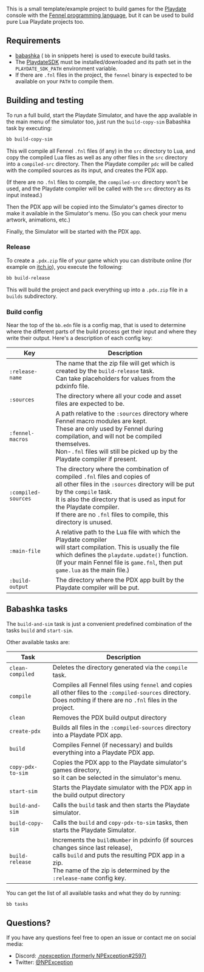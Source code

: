 This is a small template/example project to build games for the [Playdate](https://play.date) console
with the [Fennel programming language](https://fennel-lang.org/), but it can be used to build
pure Lua Playdate projects too.

## Requirements

* [babashka](https://babashka.org/) ( `bb` in snippets here) is used to execute build tasks.
* The [PlaydateSDK](https://play.date/dev/) must be installed/downloaded and its path set in the `PLAYDATE_SDK_PATH` environment variable.
* If there are `.fnl` files in the project, the `fennel` binary is expected to be available on your `PATH` to compile them.

## Building and testing

To run a full build, start the Playdate Simulator, and have the app available in the main menu
of the simulator too, just run the `build-copy-sim` Babashka task by executing:

```bash
bb build-copy-sim
```

This will compile all Fennel `.fnl` files (if any) in the `src` directory to Lua,
and copy the compiled Lua files as well as any other files in the `src` directory into a `compiled-src` directory.
Then the Playdate compiler `pdc` will be called with the compiled sources as its input, and creates the PDX app.

(If there are no `.fnl` files to compile, the `compiled-src` directory won't be used,
and the Playdate compiler will be called with the `src` directory as its input instead.)

Then the PDX app will be copied into the Simulator's games director to make it available in the
Simulator's menu. (So you can check your menu artwork, animations, etc.)

Finally, the Simulator will be started with the PDX app.

### Release

To create a `.pdx.zip` file of your game which you can distribute online (for example on [itch.io](https://itch.io)),
you execute the following:

```bash
bb build-release
```

This will build the project and pack everything up into a `.pdx.zip` file in a `builds` subdirectory.

### Build config

Near the top of the `bb.edn` file is a config map, that is used to determine where the different
parts of the build process get their input and where they write their output. Here's a description
of each config key:

| Key                 | Description                                                                                                                                                                                                                                                                                                        |
|---------------------|--------------------------------------------------------------------------------------------------------------------------------------------------------------------------------------------------------------------------------------------------------------------------------------------------------------------|
| `:release-name`     | The name that the zip file will get which is created by the `build-release` task.<br/>Can take placeholders for values from the pdxinfo file.                                                                                                                                                                      |
| `:sources`          | The directory where all your code and asset files are expected to be.                                                                                                                                                                                                                                              |
| `:fennel-macros`    | A path relative to the `:sources` directory where Fennel macro modules are kept.<br/>These are only used by Fennel during compilation, and will not be compiled themselves.<br/>Non-`.fnl` files will still be picked up by the Playdate compiler if present.                                                      |
| `:compiled-sources` | The directory where the combination of compiled `.fnl` files and copies of<br/>all other files in the `:sources` directory will be put by the `compile` task.<br/>It is also the directory that is used as input for the Playdate compiler.<br/>If there are no `.fnl` files to compile, this directory is unused. |
| `:main-file`        | A relative path to the Lua file with which the Playdate compiler<br/>will start compilation. This is usually the file which defines the `playdate.update()` function.<br/>(If your main Fennel file is `game.fnl`, then put `game.lua` as the main file.)                                                          |
| `:build-output`     | The directory where the PDX app built by the Playdate compiler will be put.<br/>                                                                                                                                                                                                                                   |

## Babashka tasks

The `build-and-sim` task is just a convenient predefined combination
of the tasks `build` and `start-sim`.

Other available tasks are:

| Task              | Description                                                                                                                                                                                                          |
|-------------------|----------------------------------------------------------------------------------------------------------------------------------------------------------------------------------------------------------------------|
| `clean-compiled`  | Deletes the directory generated via the `compile` task.                                                                                                                                                              |
| `compile`         | Compiles all Fennel files using `fennel` and copies<br/>all other files to the `:compiled-sources` directory.<br/>Does nothing if there are no `.fnl` files in the project.                                          |
| `clean`           | Removes the PDX build output directory                                                                                                                                                                               |
| `create-pdx`      | Builds all files in the `:compiled-sources` directory into a Playdate PDX app.                                                                                                                                       |
| `build`           | Compiles Fennel (if necessary) and builds everything into a Playdate PDX app.                                                                                                                                        |
| `copy-pdx-to-sim` | Copies the PDX app to the Playdate simulator's games directory,<br/>so it can be selected in the simulator's menu.                                                                                                   |
| `start-sim`       | Starts the Playdate simulator with the PDX app in the build output directory                                                                                                                                         |
| `build-and-sim`   | Calls the `build` task and then starts the Playdate simulator.                                                                                                                                                       |
| `build-copy-sim`  | Calls the `build` and `copy-pdx-to-sim` tasks, then starts the Playdate Simulator.                                                                                                                                   |
| `build-release`   | Increments the `buildNumber` in pdxinfo (if sources changes since last release),<br/>calls `build` and puts the resulting PDX app in a zip.<br/>The name of the zip is determined by the `:release-name` config key. |

You can get the list of all available tasks and what they do by running:

```bash
bb tasks
```

## Questions?

If you have any questions feel free to open an issue or contact me on social media:

* Discord: [.npexception (formerly NPException#2597)](https://discordapp.com/users/107443773834797056)
* Twitter: [@NPException](https://twitter.com/NPException)